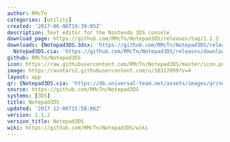 ```yaml
---
author: RMcTn
categories: [utility]
created: '2017-06-06T19:39:05Z'
description: Text editor for the Nintendo 3DS console
download_page: https://github.com/RMcTn/Notepad3DS/releases/tag/1.1.2
downloads: {Notepad3DS.3dsx: 'https://github.com/RMcTn/Notepad3DS/releases/download/1.1.2/Notepad3DS.3dsx',
  Notepad3DS.cia: 'https://github.com/RMcTn/Notepad3DS/releases/download/1.1.2/Notepad3DS.cia'}
github: RMcTn/Notepad3DS
icon: https://raw.githubusercontent.com/RMcTn/Notepad3DS/master/icon.png
image: https://avatars2.githubusercontent.com/u/18317099?v=4
layout: app
qr: {Notepad3DS.cia: 'https://db.universal-team.net/assets/images/qr/notepad3ds.cia.png'}
source: https://github.com/RMcTn/Notepad3DS
systems: [3DS]
title: Notepad3DS
updated: '2017-12-06T15:58:06Z'
version: 1.1.2
version_title: Notepad3DS
wiki: https://github.com/RMcTn/Notepad3DS/wiki
---
```

